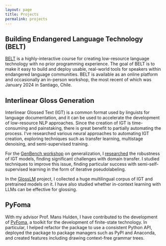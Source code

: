 ```yaml
---
layout: page
title: Projects
permalink: projects
---
```


## Building Endangered Language Technology (BELT)

[BELT](https://belt.rc.colorado.edu) is a highly-interactive course for creating low-resource language technology with no prior programming experience. The goal of BELT is to make it easy to build and deploy usable, real-world tools for speakers within endangered language communities. BELT is available as an online platform and occasionally an in-person workshop, the most recent of which was January 2024 in Santiago, Chile.

## Interlinear Gloss Generation

Interlinear Glossed Text (IGT) is a common format used by linguists for language documentation, and it can be used to accelerate the development of low-resource NLP approaches. Since the creation of IGT is time-consuming and painstaking, there is great benefit to partially automating the process. I've researched various neural approaches to automating IGT creation, exploring techniques such as transfer learning, multistage denoising, and semi-supervised training.

For the [GenBench workshop](https://genbench.org/workshop/) on generalization, I [researched](https://aclanthology.org/2023.genbench-1.7/) the robustness of IGT models, finding significant challenges with domain transfer. I studied techniques to improve this issue, finding particular success with semi-self-supervised learning in the form of iterative pseudolabeling.

In the [GlossLM](https://arxiv.org/abs/2403.06399) project, I collected a huge multilingual corpus of IGT and pretrained models on it. I have also studied whether in-context learning with LLMs can be effective for glossing.

## PyFoma

With my advisor Prof. Mans Hulden, I have contributed to the development of [PyFoma](https://github.com/mhulden/pyfoma), a toolkit for the development of finite-state technology. In particular, I helped refactor the package to use a consistent Python API, deployed the package to package managers such as PyPI and Anaconda, and created features including drawing context-free grammar trees.
